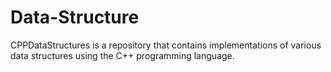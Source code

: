 # Data-Structure
CPPDataStructures is a repository that contains implementations of various data structures using the C++ programming language.
